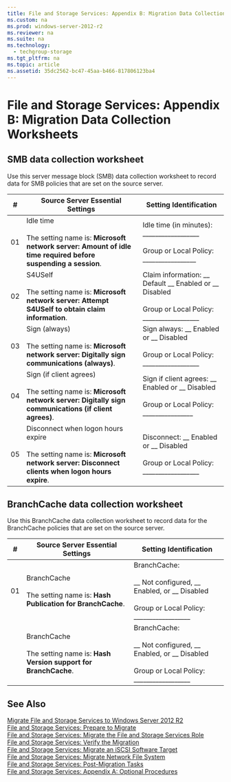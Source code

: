 ```yaml
---
title: File and Storage Services: Appendix B: Migration Data Collection Worksheets
ms.custom: na
ms.prod: windows-server-2012-r2
ms.reviewer: na
ms.suite: na
ms.technology: 
  - techgroup-storage
ms.tgt_pltfrm: na
ms.topic: article
ms.assetid: 35dc2562-bc47-45aa-b466-817806123ba4
---
```

# File and Storage Services: Appendix B: Migration Data Collection Worksheets
  
## <a name="BKMK_SMBdatacollectionworksheet"></a>SMB data collection worksheet  
Use this server message block \(SMB\) data collection worksheet to record data for SMB policies that are set on the source server.  
  
|\#|Source Server Essential Settings|Setting Identification|  
|------|------------------------------------|--------------------------|  
|01|Idle time<br /><br />The setting name is: **Microsoft network server: Amount of idle time required before suspending a session**.|Idle time \(in minutes\): \_\_\_\_\_\_\_\_\_\_\_\_\_\_\_\_\_\_<br /><br />Group or Local Policy:<br />\_\_\_\_\_\_\_\_\_\_\_\_\_\_\_\_\_|  
|02|S4USelf<br /><br />The setting name is: **Microsoft network server: Attempt S4USelf to obtain claim information**.|Claim information: \_\_ Default \_\_ Enabled or \_\_ Disabled<br /><br />Group or Local Policy:<br />\_\_\_\_\_\_\_\_\_\_\_\_\_\_\_\_\_\_|  
|03|Sign \(always\)<br /><br />The setting name is: **Microsoft network server: Digitally sign communications \(always\)**.|Sign always: \_\_ Enabled or \_\_ Disabled<br /><br />Group or Local Policy:<br />\_\_\_\_\_\_\_\_\_\_\_\_\_\_\_\_\_\_|  
|04|Sign \(if client agrees\)<br /><br />The setting name is: **Microsoft network server: Digitally sign communications \(if client agrees\)**.|Sign if client agrees: \_\_ Enabled or \_\_ Disabled<br /><br />Group or Local Policy:<br />\_\_\_\_\_\_\_\_\_\_\_\_\_\_\_\_|  
|05|Disconnect when logon hours expire<br /><br />The setting name is: **Microsoft network server: Disconnect clients when logon hours expire**.|Disconnect: \_\_ Enabled or \_\_ Disabled<br /><br />Group or Local Policy:<br />\_\_\_\_\_\_\_\_\_\_\_\_\_\_\_\_\_\_|  
  
## <a name="BKMK_CSCdatacollectionworksheet"></a>BranchCache data collection worksheet  
Use this BranchCache data collection worksheet to record data for the BranchCache policies that are set on the source server.  
  
|\#|Source Server Essential Settings|Setting Identification|  
|------|------------------------------------|--------------------------|  
|01|BranchCache<br /><br />The setting name is: **Hash Publication for BranchCache**.|BranchCache:<br /><br />\_\_  Not configured, \_\_  Enabled, or \_\_  Disabled<br /><br />Group or Local Policy:<br />\_\_\_\_\_\_\_\_\_\_\_\_\_\_\_\_\_\_|  
||BranchCache<br /><br />The setting name is: **Hash Version support for BranchCache**.|BranchCache:<br /><br />\_\_  Not configured, \_\_  Enabled, or \_\_  Disabled<br /><br />Group or Local Policy:<br />\_\_\_\_\_\_\_\_\_\_\_\_\_\_\_\_\_\_|  
  
## See Also  
[Migrate File and Storage Services to Windows Server 2012 R2](../Topic/Migrate-File-and-Storage-Services-to-Windows-Server-2012-R2.md)  
[File and Storage Services: Prepare to Migrate](../Topic/File-and-Storage-Services--Prepare-to-Migrate.md)  
[File and Storage Services: Migrate the File and Storage Services Role](../Topic/File-and-Storage-Services--Migrate-the-File-and-Storage-Services-Role.md)  
[File and Storage Services: Verify the Migration](../Topic/File-and-Storage-Services--Verify-the-Migration.md)  
[File and Storage Services: Migrate an iSCSI Software Target](../Topic/File-and-Storage-Services--Migrate-an-iSCSI-Software-Target.md)  
[File and Storage Services: Migrate Network File System](../Topic/File-and-Storage-Services--Migrate-Network-File-System.md)  
[File and Storage Services: Post-Migration Tasks](../Topic/File-and-Storage-Services--Post-Migration-Tasks.md)  
[File and Storage Services: Appendix A: Optional Procedures](../Topic/File-and-Storage-Services--Appendix-A--Optional-Procedures.md)  
  
